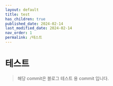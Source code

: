 ```yaml
---
layout: default
title: test
has_children: true
published_date: 2024-02-14
last_modified_date: 2024-02-14
nav_order: 1
permalink: /테스트
---
```

# 테스트

> 해당 commit은 블로그 테스트 용 commit 입니다.
